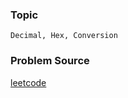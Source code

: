 ### Topic

    Decimal, Hex, Conversion

### Problem Source

[leetcode](https://leetcode.com/problems/convert-a-number-to-hexadecimal/description/)
